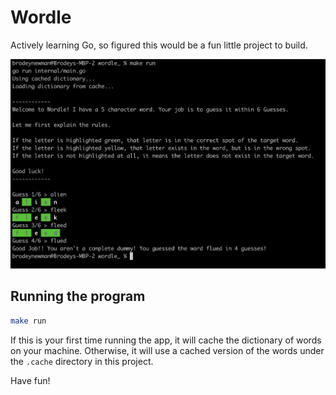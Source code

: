 # Wordle

Actively learning Go, so figured this would be a fun little project to build.

![Wordle](./assets/wordle.png)

## Running the program

```bash
make run
```

If this is your first time running the app, it will cache the dictionary of words on your machine.
Otherwise, it will use a cached version of the words under the `.cache` directory in this project.

Have fun!